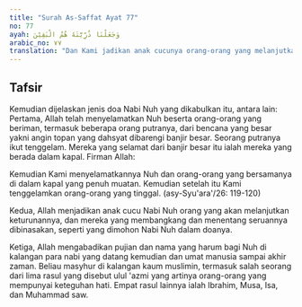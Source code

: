 ```yaml
---
title: "Surah As-Saffat Ayat 77"
no: 77
ayah: وَجَعَلْنَا ذُرِّيَّتَهٗ هُمُ الْبٰقِيْنَ
arabic_no: ٧٧
translation: "Dan Kami jadikan anak cucunya orang-orang yang melanjutkan keturunan."
---
```


## Tafsir

Kemudian dijelaskan jenis doa Nabi Nuh yang dikabulkan itu, antara lain: Pertama, Allah telah menyelamatkan Nuh beserta orang-orang yang beriman, termasuk beberapa orang putranya, dari bencana yang besar yakni angin topan yang dahsyat dibarengi banjir besar. Seorang putranya ikut tenggelam. Mereka yang selamat dari banjir besar itu ialah mereka yang berada dalam kapal. Firman Allah:

Kemudian Kami menyelamatkannya Nuh dan orang-orang yang bersamanya di dalam kapal yang penuh muatan. Kemudian setelah itu Kami tenggelamkan orang-orang yang tinggal. (asy-Syu'ara'/26: 119-120)

Kedua, Allah menjadikan anak cucu Nabi Nuh orang yang akan melanjutkan keturunannya, dan mereka yang membangkang dan menentang seruannya dibinasakan, seperti yang dimohon Nabi Nuh dalam doanya. 

Ketiga, Allah mengabadikan pujian dan nama yang harum bagi Nuh di kalangan para nabi yang datang kemudian dan umat manusia sampai akhir zaman. Beliau masyhur di kalangan kaum muslimin, termasuk salah seorang dari lima rasul yang disebut ulul 'azmi yang artinya orang-orang yang mempunyai keteguhan hati. Empat rasul lainnya ialah Ibrahim, Musa, Isa, dan Muhammad saw.